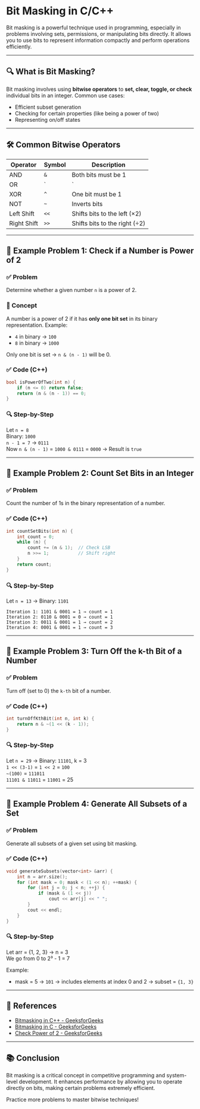 
# Bit Masking in C/C++

Bit masking is a powerful technique used in programming, especially in problems involving sets, permissions, or manipulating bits directly. It allows you to use bits to represent information compactly and perform operations efficiently.

---

## 🔍 What is Bit Masking?

Bit masking involves using **bitwise operators** to **set, clear, toggle, or check** individual bits in an integer. Common use cases:
- Efficient subset generation
- Checking for certain properties (like being a power of two)
- Representing on/off states

---

## 🛠️ Common Bitwise Operators

| Operator | Symbol | Description                      |
|----------|--------|----------------------------------|
| AND      | `&`    | Both bits must be 1              |
| OR       | `|`    | Either bit is 1                  |
| XOR      | `^`    | One bit must be 1                |
| NOT      | `~`    | Inverts bits                     |
| Left Shift | `<<` | Shifts bits to the left (×2)     |
| Right Shift|`>>`  | Shifts bits to the right (÷2)    |

---

## 📘 Example Problem 1: Check if a Number is Power of 2

### ✅ Problem
Determine whether a given number `n` is a power of 2.

### 🧠 Concept

A number is a power of 2 if it has **only one bit set** in its binary representation.
Example:  
- `4` in binary → `100`
- `8` in binary → `1000`

Only one bit is set → `n & (n - 1)` will be 0.

### ✅ Code (C++)
```cpp
bool isPowerOfTwo(int n) {
    if (n <= 0) return false;
    return (n & (n - 1)) == 0;
}
```

### 🔍 Step-by-Step
Let `n = 8`  
Binary: `1000`  
`n - 1 = 7` → `0111`  
Now `n & (n - 1)` = `1000 & 0111` = `0000` → Result is `true`

---

## 📘 Example Problem 2: Count Set Bits in an Integer

### ✅ Problem
Count the number of 1s in the binary representation of a number.

### ✅ Code (C++)
```cpp
int countSetBits(int n) {
    int count = 0;
    while (n) {
        count += (n & 1);  // Check LSB
        n >>= 1;           // Shift right
    }
    return count;
}
```

### 🔍 Step-by-Step
Let `n = 13` → Binary: `1101`

```
Iteration 1: 1101 & 0001 = 1 → count = 1
Iteration 2: 0110 & 0001 = 0 → count = 1
Iteration 3: 0011 & 0001 = 1 → count = 2
Iteration 4: 0001 & 0001 = 1 → count = 3
```

---

## 📘 Example Problem 3: Turn Off the k-th Bit of a Number

### ✅ Problem
Turn off (set to 0) the `k-th` bit of a number.

### ✅ Code (C++)
```cpp
int turnOffKthBit(int n, int k) {
    return n & ~(1 << (k - 1));
}
```

### 🔍 Step-by-Step
Let `n = 29` → Binary: `11101`, k = 3  
`1 << (3-1)` = `1 << 2` = `100`  
`~(100)` = `111011`  
`11101 & 11011` = `11001` = 25

---

## 📘 Example Problem 4: Generate All Subsets of a Set

### ✅ Problem
Generate all subsets of a given set using bit masking.

### ✅ Code (C++)
```cpp
void generateSubsets(vector<int> &arr) {
    int n = arr.size();
    for (int mask = 0; mask < (1 << n); ++mask) {
        for (int j = 0; j < n; ++j) {
            if (mask & (1 << j))
                cout << arr[j] << " ";
        }
        cout << endl;
    }
}
```

### 🔍 Step-by-Step
Let arr = {1, 2, 3} → n = 3  
We go from 0 to 2³ - 1 = 7

Example:
- mask = 5 → `101` → includes elements at index 0 and 2 → subset = `{1, 3}`

---

## 📎 References

- [Bitmasking in C++ - GeeksforGeeks](https://www.geeksforgeeks.org/cpp/bitmasking-in-cpp/)
- [Bitmasking in C - GeeksforGeeks](https://www.geeksforgeeks.org/c/c-bitmasking/)
- [Check Power of 2 - GeeksforGeeks](https://www.geeksforgeeks.org/dsa/program-to-find-whether-a-given-number-is-power-of-2/)

---

## 📚 Conclusion

Bit masking is a critical concept in competitive programming and system-level development. It enhances performance by allowing you to operate directly on bits, making certain problems extremely efficient.

Practice more problems to master bitwise techniques!
